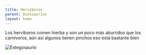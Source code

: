 ```yaml
---
title: Hervíboros
parent: Dinosaurios
layout: home
---
```

Los hervíboros comen hierba y son un poco más aburridos que los carnívoros, aún así algunos tienen pinchos eso está bastante bien

![Estegosaurio](https://cdn.paleo.gg/games/jwe2/images/dino/stegosaurus.png)

